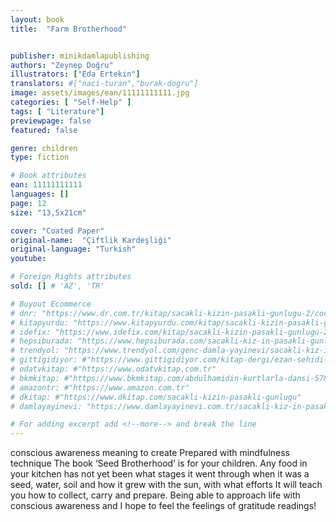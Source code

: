 ```yaml
---
layout: book
title:  "Farm Brotherhood"


publisher: minikdamlapublishing
authors: "Zeynep Doğru"
illustrators: ["Eda Ertekin"]
translators: #["naci-turan","burak-dogru"]
image: assets/images/ean/11111111111.jpg
categories: [ "Self-Help" ]
tags: [ "Literature"]
previewpage: false
featured: false

genre: children
type: fiction

# Book attributes
ean: 11111111111
languages: []
page: 12
size: "13,5x21cm"

cover: "Coated Paper"
original-name:  "Çiftlik Kardeşliği"
original-language: "Turkish"
youtube:

# Foreign Rights attributes
sold: [] # 'AZ', 'TR'

# Buyout Ecommerce
# dnr: "https://www.dr.com.tr/kitap/sacakli-kizin-pasakli-gunlugu-2/cocuk-ve-genclik/genclik-10-yas/roman-oyku/urunno=0001893059001"
# kitapyurdu: "https://www.kitapyurdu.com/kitap/sacakli-kizin-pasakli-gunlugu-2-/560122.html&filter_name=Sa%C3%A7akl%C4%B1+K%C4%B1z%27%C4%B1n+Pasakl%C4%B1+G%C3%BCnl%C3%BC%C4%9F%C3%BC+2"
# idefix: "https://www.idefix.com/kitap/sacakli-kizin-pasakli-gunlugu-2/cocuk-ve-genclik/genclik-10-yas/roman-oyku/urunno=0001893059001"
# hepsiburada: "https://www.hepsiburada.com/sacakli-kiz-in-pasakli-gunlugu-2-damla-yayinevi-p-HBV000012ER86"
# trendyol: "https://www.trendyol.com/genc-damla-yayinevi/sacakli-kiz-in-pasakli-gunlugu-2-p-54825777"
# gittigidiyor: #"https://www.gittigidiyor.com/kitap-dergi/ezan-sehidi-adnan-menderes_pdp_732728793"
# odatvkitap: #"https://www.odatvkitap.com.tr"
# bkmkitap: #"https://www.bkmkitap.com/abdulhamidin-kurtlarla-dansi-578226"
# amazontr: #"https://www.amazon.com.tr"
# dkitap: #"https://www.dkitap.com/sacakli-kizin-pasakli-gunlugu"
# damlayayinevi: "https://www.damlayayinevi.com.tr/sacakli-kiz-in-pasakli-gunlugu-2-bu-iste-bi-terslik-var"

# For adding excerpt add <!--more--> and break the line
---
```

conscious awareness
meaning to create
Prepared with mindfulness technique
The book ‘Seed Brotherhood’ is for your children.
Any food in your kitchen has not yet been
what stages it went through when it was a seed, water, soil
and how it grew with the sun, with what efforts
It will teach you how to collect, carry and prepare.
Being able to approach life with conscious awareness and
I hope to feel the feelings of gratitude
readings!
<!--more--> 

